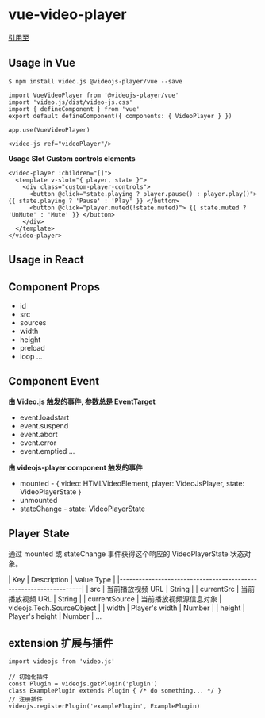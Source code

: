 # vue-video-player

[引用至](https://github.com/surmon-china/videojs-player)

## Usage in Vue

	$ npm install video.js @videojs-player/vue --save

	import VueVideoPlayer from '@videojs-player/vue'
	import 'video.js/dist/video-js.css'
	import { defineComponent } from 'vue'
	export default defineComponent({ components: { VideoPlayer } })	

	app.use(VueVideoPlayer)

	<video-js ref="videoPlayer"/>

**Usage Slot Custom controls elements**

	<video-player :children="[]">
	  <template v-slot="{ player, state }">
	    <div class="custom-player-controls">
	      <button @click="state.playing ? player.pause() : player.play()"> {{ state.playing ? 'Pause' : 'Play' }} </button>
	      <button @click="player.muted(!state.muted)"> {{ state.muted ? 'UnMute' : 'Mute' }} </button>
	    </div>
	  </template>
	</video-player>

## Usage in React

## Component Props

- id
- src
- sources
- width
- height
- preload
- loop
...

## Component Event

**由 Video.js 触发的事件, 参数总是 EventTarget**

- event.loadstart
- event.suspend
- event.abort
- event.error
- event.emptied
...

**由 videojs-player component 触发的事件**

- mounted - { video: HTMLVideoElement, player: VideoJsPlayer, state: VideoPlayerState }
- unmounted
- stateChange - state: VideoPlayerState

## Player State

通过 mounted 或 stateChange 事件获得这个响应的 VideoPlayerState 状态对象。

| Key           | Description          | Value Type                |
|------------------------------------------------------------------|
| src           | 当前播放视频 URL      | String                    |
| currentSrc    | 当前播放视频 URL      | String                    |
| currentSource | 当前播放视频源信息对象 | videojs.Tech.SourceObject |
| width         | Player's width       | Number                    |
| height        | Player's height      | Number                    |
...

## extension 扩展与插件

	import videojs from 'video.js'

	// 初始化插件
	const Plugin = videojs.getPlugin('plugin')
	class ExamplePlugin extends Plugin { /* do something... */ }
	// 注册插件
	videojs.registerPlugin('examplePlugin', ExamplePlugin)
